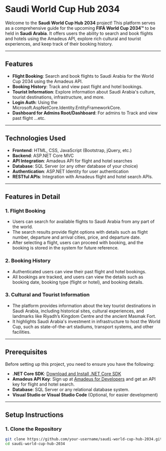 # Saudi World Cup Hub 2034

Welcome to the **Saudi World Cup Hub 2034** project! This platform serves as a comprehensive guide for the upcoming **FIFA World Cup 2034™** to be held in **Saudi Arabia**. It offers users the ability to search and book flights and hotels using the Amadeus API, explore rich cultural and tourist experiences, and keep track of their booking history.

---

## Features

- **Flight Booking**: Search and book flights to Saudi Arabia for the World Cup 2034 using the Amadeus API.
- **Booking History**: Track and view past flight and hotel bookings.
- **Tourist Information**: Explore information about Saudi Arabia's culture, tourist destinations, infrastructure, and more.
- **Login Auth**: Using the Microsoft.AspNetCore.Identity.EntityFrameworkCore.
- **Dashboard for Admins Root/Dashboard**: For admins to Track and view past flight ...etc.


---

## Technologies Used

- **Frontend**: HTML, CSS, JavaScript (Bootstrap, jQuery, etc.)
- **Backend**: ASP.NET Core MVC
- **API Integration**: Amadeus API for flight and hotel searches
- **Database**: SQL Server (or any other database of your choice)
- **Authentication**: ASP.NET Identity for user authentication
- **RESTful APIs**: Integration with Amadeus flight and hotel search APIs.

---

## Features in Detail

### 1. **Flight Booking**
- Users can search for available flights to Saudi Arabia from any part of the world.
- The search results provide flight options with details such as flight number, departure and arrival cities, price, and departure date.
- After selecting a flight, users can proceed with booking, and the booking is stored in the system for future reference.

  
### 2. **Booking History**
- Authenticated users can view their past flight and hotel bookings.
- All bookings are tracked, and users can view the details such as booking date, booking type (flight or hotel), and booking details.

### 3. **Cultural and Tourist Information**
- The platform provides information about the key tourist destinations in Saudi Arabia, including historical sites, cultural experiences, and landmarks like Riyadh’s Kingdom Centre and the ancient Masmak Fort.
- It highlights Saudi Arabia's investment in infrastructure to host the World Cup, such as state-of-the-art stadiums, transport systems, and other facilities.

---

## Prerequisites

Before setting up this project, you need to ensure you have the following:

- **.NET Core SDK**: [Download and Install .NET Core SDK](https://dotnet.microsoft.com/download)
- **Amadeus API Key**: Sign up at [Amadeus for Developers](https://developers.amadeus.com/) and get an API key for flight and hotel search.
- **Database**: SQL Server or any relational database system.
- **Visual Studio or Visual Studio Code** (Optional, for easier development)

---

## Setup Instructions

### 1. Clone the Repository

```bash
git clone https://github.com/your-username/saudi-world-cup-hub-2034.git
cd saudi-world-cup-hub-2034
